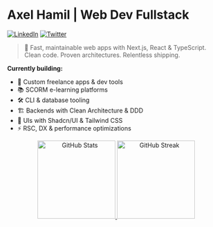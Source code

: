 # Axel Hamil | Web Dev Fullstack

[![LinkedIn](https://img.shields.io/badge/LinkedIn-0A66C2?style=flat-square&logo=linkedin&logoColor=white)](https://linkedin.com/in/axelhamilcaro)
[![Twitter](https://img.shields.io/badge/Twitter-1DA1F2?style=flat-square&logo=twitter&logoColor=white)](https://twitter.com/axel_hamil)

> 🚀 Fast, maintainable web apps with Next.js, React & TypeScript.  
> Clean code. Proven architectures. Relentless shipping.

**Currently building:**
- 🚀 Custom freelance apps & dev tools  
- 📚 SCORM e-learning platforms  
- 🛠️ CLI & database tooling  
- 🏗️ Backends with Clean Architecture & DDD  
- 🎨 UIs with Shadcn/UI & Tailwind CSS  
- ⚡️ RSC, DX & performance optimizations

<div align="center">

  <a href="https://github.com/anuraghazra/github-readme-stats" title="Voir plus de stats">
    <picture>
      <source
        srcset="https://github-readme-stats.vercel.app/api?username=axelhamil&show_icons=true&theme=tokyonight&hide_border=true&count_private=true&hide=prs,issues&rank_icon=github&border_radius=10&title_color=ffb86c&icon_color=79ff97&text_color=ffffff&bg_color=1a1b27"
        media="(prefers-color-scheme: dark)"
      />
      <source
        srcset="https://github-readme-stats.vercel.app/api?username=axelhamil&show_icons=true&theme=calm&hide_border=true&count_private=true&hide=prs,issues&rank_icon=github&border_radius=10&title_color=2f80ed&icon_color=4c71f2&text_color=434d58&bg_color=fffefe"
        media="(prefers-color-scheme: light), (prefers-color-scheme: no-preference)"
      />
      <img src="https://github-readme-stats.vercel.app/api?username=axelhamil&show_icons=true&hide_border=true&count_private=true&hide=prs,issues&rank_icon=github&border_radius=10" alt="GitHub Stats" height="180" />
    </picture>
  </a>

  <a href="https://github.com/DenverCoder1/github-readme-streak-stats" title="Voir ta streak">
    <picture>
      <source
        srcset="https://github-readme-streak-stats-eight.vercel.app?user=axelhamil&theme=tokyonight&hide_border=true&border_radius=10&date_format=j%20M%5B%20Y%5D"
        media="(prefers-color-scheme: dark)"
      />
      <source
        srcset="https://github-readme-streak-stats-eight.vercel.app?user=axelhamil&theme=calm&hide_border=true&border_radius=10&date_format=j%20M%5B%20Y%5D"
        media="(prefers-color-scheme: light), (prefers-color-scheme: no-preference)"
      />
      <img src="https://github-readme-streak-stats-eight.vercel.app?user=axelhamil&hide_border=true&border_radius=10&date_format=j%20M%5B%20Y%5D" alt="GitHub Streak" height="180" />
    </picture>
  </a>
</div>



<img src="https://komarev.com/ghpvc/?username=axelhamil&style=flat-square&color=f7f3e9&label=" width="1" height="1" />
